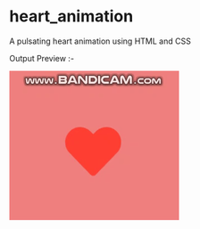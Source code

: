 # heart_animation
A pulsating heart animation using HTML and CSS

Output Preview :-

![](https://github.com/alisha-takkar/heart_animation/blob/fb34766623f515ee95eddf3da742cacf698ffe42/output_preview.gif)
